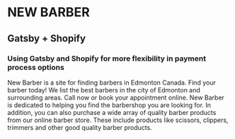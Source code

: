 # NEW BARBER

## Gatsby + Shopify

### Using Gatsby and Shopify for more flexibility in payment process options

New Barber is a site for finding barbers in Edmonton Canada. Find your barber today! We list the best barbers in the city of Edmonton and surrounding areas. Call now or book your appointment online. New Barber is dedicated to helping you find the barbershop you are looking for. In addition, you can also purchase a wide array of quality barber products from our online barber store. These include products like scissors, clippers, trimmers and other good quality barber products.
